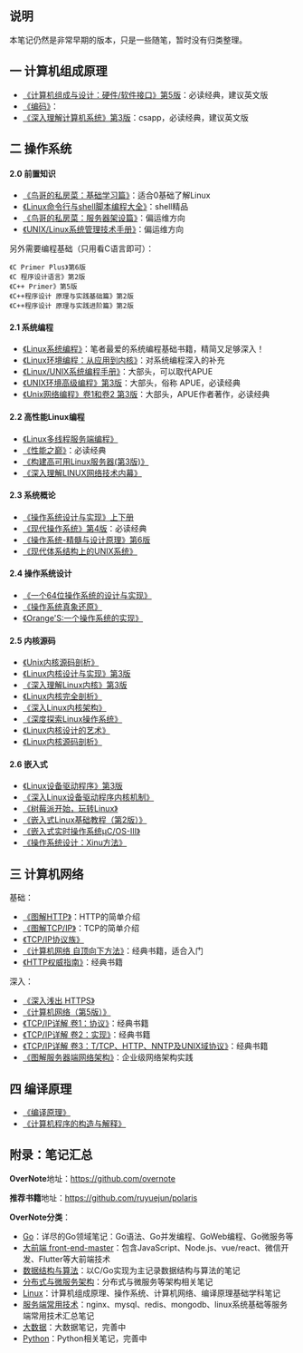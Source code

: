 ## 说明

本笔记仍然是非常早期的版本，只是一些随笔，暂时没有归类整理。  

## 一 计算机组成原理

- [《计算机组成与设计：硬件/软件接口》第5版](https://book.douban.com/subject/26604008/)：必读经典，建议英文版
- [《编码》](https://book.douban.com/subject/20260928/)：
- [《深入理解计算机系统》第3版](https://book.douban.com/subject/26912767/)：csapp，必读经典，建议英文版

## 二 操作系统

#### 2.0  前置知识

- [《鸟哥的私房菜：基础学习篇》](https://book.douban.com/subject/4889838/)：适合0基础了解Linux
- [《Linux命令行与shell脚本编程大全》](https://book.douban.com/subject/26854226/)：shell精品
- [《鸟哥的私房菜：服务器架设篇》](https://book.douban.com/subject/10794788/)：偏运维方向
- [《UNIX/Linux系统管理技术手册》](https://book.douban.com/subject/10747453/)：偏运维方向

另外需要编程基础（只用看C语言即可）：
```
《C Primer Plus》第6版
《C 程序设计语言》第2版
《C++ Primer》第5版
《C++程序设计 原理与实践基础篇》第2版
《C++程序设计 原理与实践进阶篇》第2版
```

#### 2.1 系统编程

- [《Linux系统编程》](https://book.douban.com/subject/25828773/)：笔者最爱的系统编程基础书籍，精简又足够深入！
- [《Linux环境编程：从应用到内核》](https://book.douban.com/subject/26820213/)：对系统编程深入的补充
- [《Linux/UNIX系统编程手册》](https://book.douban.com/subject/25809330/)：大部头，可以取代APUE
- [《UNIX环境高级编程》第3版](https://book.douban.com/subject/25900403/)：大部头，俗称 APUE，必读经典
- [《Unix网络编程》卷1和卷2 第3版](https://book.douban.com/subject/26434583/)：大部头，APUE作者著作，必读经典

#### 2.2 高性能Linux编程

- [《Linux多线程服务端编程》](https://book.douban.com/subject/20471211/)
- [《性能之巅》](https://book.douban.com/subject/26586598/)：必读经典
- [《构建高可用Linux服务器(第3版)》](https://book.douban.com/subject/26347915/)
- [《深入理解LINUX网络技术内幕》](https://book.douban.com/subject/4015134/)

#### 2.3 系统概论

- [《操作系统设计与实现》上下册](https://book.douban.com/subject/2044818/)
- [《现代操作系统》第4版](https://book.douban.com/subject/27096665/)：必读经典
- [《操作系统-精髓与设计原理》第6版](https://book.douban.com/subject/5064311/)
- [《现代体系结构上的UNIX系统》](https://book.douban.com/subject/26290762/)

#### 2.4 操作系统设计

- [《一个64位操作系统的设计与实现》](https://book.douban.com/subject/30222325/)
- [《操作系统真象还原》](https://book.douban.com/subject/26745156/)
- [《Orange'S:一个操作系统的实现》](https://book.douban.com/subject/3735649/)

#### 2.5 内核源码

- [《Unix内核源码剖析》](https://book.douban.com/subject/25831005/)
- [《Linux内核设计与实现》第3版](https://book.douban.com/subject/6097773/)
- [《深入理解Linux内核》第3版](https://book.douban.com/subject/2287506/)
- [《Linux内核完全剖析》](https://book.douban.com/subject/3229243/)
- [《深入Linux内核架构》](https://book.douban.com/subject/4843567/)
- [《深度探索Linux操作系统》](https://book.douban.com/subject/25743846/)
- [《Linux内核设计的艺术》](https://book.douban.com/subject/24708145/)
- [《Linux内核源码剖析》](https://book.douban.com/subject/5914256/)

#### 2.6 嵌入式

- [《Linux设备驱动程序》第3版](https://book.douban.com/subject/1723151/)
- [《深入Linux设备驱动程序内核机制》](https://book.douban.com/subject/10433743/)
- [《树莓派开始，玩转Linux》](https://book.douban.com/subject/30259573/)
- [《嵌入式Linux基础教程（第2版）》](https://book.douban.com/subject/10599779/)
- [《嵌入式实时操作系统μC/OS-III》](https://book.douban.com/subject/20389564/)
- [《操作系统设计：Xinu方法》](https://book.douban.com/subject/25772410/)

## 三 计算机网络

基础：
- [《图解HTTP》](https://book.douban.com/subject/25863515/)：HTTP的简单介绍
- [《图解TCP/IP》](https://book.douban.com/subject/24737674/)：TCP的简单介绍
- [《TCP/IP协议族》](https://book.douban.com/subject/5386194)
- [《计算机网络 自顶向下方法》](https://book.douban.com/subject/1116437/)：经典书籍，适合入门
- [《HTTP权威指南》](https://book.douban.com/subject/10746113/)：经典书籍

深入：
- [《深入浅出 HTTPS》](https://book.douban.com/subject/30250772/)
- [《计算机网络（第5版）》](https://book.douban.com/subject/10510747/)
- [《TCP/IP详解 卷1：协议》](https://book.douban.com/subject/10742272/)：经典书籍   
- [《TCP/IP详解 卷2：实现》](https://book.douban.com/subject/4707727/)：经典书籍    
- [《TCP/IP详解 卷3：T/TCP、HTTP、NNTP及UNIX域协议》](https://book.douban.com/subject/4707732/)：经典书籍   
- [《图解服务器端网络架构》](https://book.douban.com/subject/26369253/)：企业级网络架构实践

## 四 编译原理

- [《编译原理》](https://book.douban.com/subject/3296317/)
- [《计算机程序的构造与解释》](https://book.douban.com/subject/1148282/)


## 附录：笔记汇总

**OverNote**地址：https://github.com/overnote   

**推荐书籍**地址：https://github.com/ruyuejun/polaris  

**OverNote分类**：  
- [Go](https://github.com/overnote/over-golang)：详尽的Go领域笔记：Go语法、Go并发编程、GoWeb编程、Go微服务等
- [大前端 front-end-master](https://github.com/overnote/front-end-master)：包含JavaScript、Node.js、vue/react、微信开发、Flutter等大前端技术
- [数据结构与算法](https://github.com/overnote/over-algorithm)：以C/Go实现为主记录数据结构与算法的笔记
- [分布式与微服务架构](https://github.com/overnote/over-architecture/)：分布式与微服务等架构相关笔记
- [Linux](https://github.com/overnote/over-linux)：计算机组成原理、操作系统、计算机网络、编译原理基础学科笔记
- [服务端常用技术](https://github.com/overnote/server-side)：nginx、mysql、redis、mongodb、linux系统基础等服务端常用技术汇总笔记
- [大数据](https://github.com/overnote/over-bigdata)：大数据笔记，完善中
- [Python](https://github.com/overnote/over-python)：Python相关笔记，完善中
